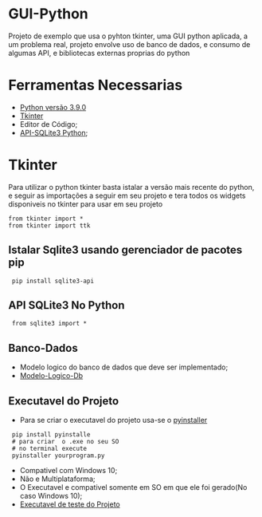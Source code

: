# GUI-Python
Projeto de exemplo que usa o pyhton tkinter, uma GUI python aplicada, a um problema real, projeto envolve uso de banco de dados, e consumo de algumas API,
e bibliotecas externas proprias do python
# Ferramentas Necessarias
  * [Python versão 3.9.0](https://www.python.org/)
  * [Tkinter](https://docs.python.org/pt-br/3/library/tkinter.ttk.html)
  * Editor de Código;
  * [API-SQLite3 Python](https://docs.python.org/3/library/sqlite3.html#sqlite3.Cursor.fetchall);
# Tkinter
Para utilizar o python tkinter basta istalar a versão mais recente do python, 
e seguir as importações a seguir em seu projeto e tera todos os widgets disponiveis no tkinter para usar em seu projeto  
  ```
  from tkinter import *
  from tkinter import ttk
  ```
## Istalar Sqlite3 usando gerenciador de pacotes pip
```
 pip install sqlite3-api
```
## API SQLite3 No Python
```
 from sqlite3 import *
```
## Banco-Dados
 * Modelo logico do banco de dados que deve ser implementado;
 * [Modelo-Logico-Db](https://github.com/Samuel-Amaro/GUI-Python/blob/main/Documentacao/Banco-Dados/modelo-logico-banco.pdf)
 
## Executavel do Projeto
  * Para se criar o executavel do projeto usa-se o [pyinstaller](https://www.pyinstaller.org/)
  ```
   pip install pyinstalle
   # para criar  o .exe no seu SO
   # no terminal execute
   pyinstaller yourprogram.py
  ```
  * Compativel com Windows 10;
  * Não e Multiplataforma;
  * O Executavel e compativel somente em SO em que ele foi gerado(No caso Windows 10);
  * [Executavel de teste do Projeto](https://github.com/Samuel-Amaro/GUI-Python/tree/main/dist)
